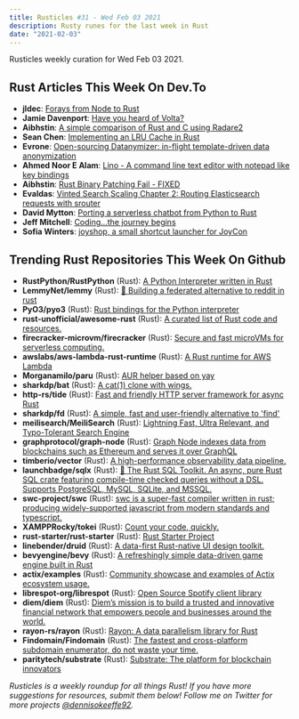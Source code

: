 ```yaml
---
title: Rusticles #31 - Wed Feb 03 2021
description: Rusty runes for the last week in Rust
date: "2021-02-03"
---
```


Rusticles weekly curation for Wed Feb 03 2021.



## Rust Articles This Week On Dev.To

- **jldec**: [Forays from Node to Rust](https://dev.to/jldec/forays-from-node-to-rust-3fk1)
- **Jamie Davenport**: [Have you heard of Volta?](https://dev.to/jamiedavenport/have-you-heard-of-volta-1g3)
- **Aibhstin**: [A simple comparison of Rust and C using Radare2](https://dev.to/aibhstin/a-simple-comparison-of-rust-and-c-using-radare2-2ahk)
- **Sean Chen**: [Implementing an LRU Cache in Rust](https://dev.to/seanchen1991/implementing-an-lru-cache-in-rust-33pp)
- **Evrone**: [Open-sourcing Datanymizer: in-flight template-driven data anonymization](https://dev.to/evrone/open-sourcing-datanymizer-in-flight-template-driven-data-anonymization-4bnj)
- **Ahmed Noor E Alam**: [Lino - A command line text editor with notepad like key bindings](https://dev.to/ahmednoor/lino-a-command-line-text-editor-with-notepad-like-key-bindings-3aon)
- **Aibhstin**: [Rust Binary Patching Fail - FIXED](https://dev.to/aibhstin/rust-binary-patching-fail-2ik7)
- **Evaldas**: [Vinted Search Scaling Chapter 2: Routing Elasticsearch requests with srouter](https://dev.to/vinted/vinted-search-scaling-chapter-2-routing-elasticsearch-requests-with-srouter-2jgn)
- **David Mytton**: [Porting a serverless chatbot from Python to Rust](https://dev.to/console/porting-a-serverless-chatbot-from-python-to-rust-4oe9)
- **Jeff Mitchell**: [Coding...the journey begins](https://dev.to/sentinel1909/coding-the-journey-begins-513g)
- **Sofia Winters**: [joyshop, a small shortcut launcher for JoyCon](https://dev.to/sofiawinters/joyshop-a-small-shortcut-launcher-for-joycon-3fc2)



## Trending Rust Repositories This Week On Github

- **RustPython/RustPython** (Rust): [A Python Interpreter written in Rust](https://github.com/RustPython/RustPython)
- **LemmyNet/lemmy** (Rust): [🐀 Building a federated alternative to reddit in rust](https://github.com/LemmyNet/lemmy)
- **PyO3/pyo3** (Rust): [Rust bindings for the Python interpreter](https://github.com/PyO3/pyo3)
- **rust-unofficial/awesome-rust** (Rust): [A curated list of Rust code and resources.](https://github.com/rust-unofficial/awesome-rust)
- **firecracker-microvm/firecracker** (Rust): [Secure and fast microVMs for serverless computing.](https://github.com/firecracker-microvm/firecracker)
- **awslabs/aws-lambda-rust-runtime** (Rust): [A Rust runtime for AWS Lambda](https://github.com/awslabs/aws-lambda-rust-runtime)
- **Morganamilo/paru** (Rust): [AUR helper based on yay](https://github.com/Morganamilo/paru)
- **sharkdp/bat** (Rust): [A cat(1) clone with wings.](https://github.com/sharkdp/bat)
- **http-rs/tide** (Rust): [Fast and friendly HTTP server framework for async Rust](https://github.com/http-rs/tide)
- **sharkdp/fd** (Rust): [A simple, fast and user-friendly alternative to 'find'](https://github.com/sharkdp/fd)
- **meilisearch/MeiliSearch** (Rust): [Lightning Fast, Ultra Relevant, and Typo-Tolerant Search Engine](https://github.com/meilisearch/MeiliSearch)
- **graphprotocol/graph-node** (Rust): [Graph Node indexes data from blockchains such as Ethereum and serves it over GraphQL](https://github.com/graphprotocol/graph-node)
- **timberio/vector** (Rust): [A high-performance observability data pipeline.](https://github.com/timberio/vector)
- **launchbadge/sqlx** (Rust): [🧰 The Rust SQL Toolkit. An async, pure Rust SQL crate featuring compile-time checked queries without a DSL. Supports PostgreSQL, MySQL, SQLite, and MSSQL.](https://github.com/launchbadge/sqlx)
- **swc-project/swc** (Rust): [swc is a super-fast compiler written in rust; producing widely-supported javascript from modern standards and typescript.](https://github.com/swc-project/swc)
- **XAMPPRocky/tokei** (Rust): [Count your code, quickly.](https://github.com/XAMPPRocky/tokei)
- **rust-starter/rust-starter** (Rust): [Rust Starter Project](https://github.com/rust-starter/rust-starter)
- **linebender/druid** (Rust): [A data-first Rust-native UI design toolkit.](https://github.com/linebender/druid)
- **bevyengine/bevy** (Rust): [A refreshingly simple data-driven game engine built in Rust](https://github.com/bevyengine/bevy)
- **actix/examples** (Rust): [Community showcase and examples of Actix ecosystem usage.](https://github.com/actix/examples)
- **librespot-org/librespot** (Rust): [Open Source Spotify client library](https://github.com/librespot-org/librespot)
- **diem/diem** (Rust): [Diem’s mission is to build a trusted and innovative financial network that empowers people and businesses around the world.](https://github.com/diem/diem)
- **rayon-rs/rayon** (Rust): [Rayon: A data parallelism library for Rust](https://github.com/rayon-rs/rayon)
- **Findomain/Findomain** (Rust): [The fastest and cross-platform subdomain enumerator, do not waste your time.](https://github.com/Findomain/Findomain)
- **paritytech/substrate** (Rust): [Substrate: The platform for blockchain innovators](https://github.com/paritytech/substrate)

_Rusticles is a weekly roundup for all things Rust! If you have more suggestions for resources, submit them below! Follow me on Twitter for more projects [@dennisokeeffe92](https://twitter.com/dennisokeeffe92)._